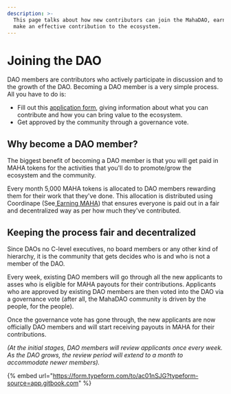 ```yaml
---
description: >-
  This page talks about how new contributors can join the MahaDAO, earn MAHA and
  make an effective contribution to the ecosystem.
---
```


# Joining the DAO

DAO members are contributors who actively participate in discussion and to the growth of the DAO. Becoming a DAO member is a very simple process. All you have to do is:

* Fill out this [application form](https://form.typeform.com/to/ac01nSJG), giving information about what you can contribute and how you can bring value to the ecosystem.
* Get approved by the community through a governance vote.

## Why become a DAO member?

The biggest benefit of becoming a DAO member is that you will get paid in MAHA tokens for the activities that you'll do to promote/grow the ecosystem and the community.

Every month 5,000 MAHA tokens is allocated to DAO members rewarding them for their work that they've done. This allocation is distributed using Coordinape (See[ Earning MAHA](broken-reference))  that ensures everyone is paid out in a fair and decentralized way as per how much they've contributed.&#x20;

## Keeping the process fair and decentralized

Since DAOs no C-level executives, no board members or any other kind of hierarchy, it is the community that gets decides who is and who is not a member of the DAO.

Every week, existing DAO members will go through all the new applicants to asses who is eligible for MAHA payouts for their contributions. Applicants who are approved by existing DAO members are then voted into the DAO via a governance vote (after all, the MahaDAO community is driven by the people, for the people).

Once the governance vote has gone through, the new applicants are now officially DAO members and will start receiving payouts in MAHA for their contributions.

_(At the initial stages, DAO members will review applicants once every week. As the DAO grows, the review period will extend to a month to accommodate newer members)._

{% embed url="https://form.typeform.com/to/ac01nSJG?typeform-source=app.gitbook.com" %}
